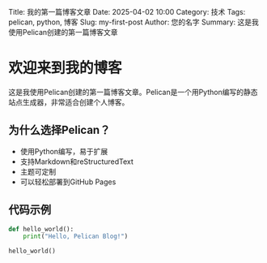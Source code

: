 Title: 我的第一篇博客文章
Date: 2025-04-02 10:00
Category: 技术
Tags: pelican, python, 博客
Slug: my-first-post
Author: 您的名字
Summary: 这是我使用Pelican创建的第一篇博客文章

# 欢迎来到我的博客

这是我使用Pelican创建的第一篇博客文章。Pelican是一个用Python编写的静态站点生成器，非常适合创建个人博客。

## 为什么选择Pelican？

- 使用Python编写，易于扩展
- 支持Markdown和reStructuredText
- 主题可定制
- 可以轻松部署到GitHub Pages

## 代码示例

```python
def hello_world():
    print("Hello, Pelican Blog!")

hello_world()